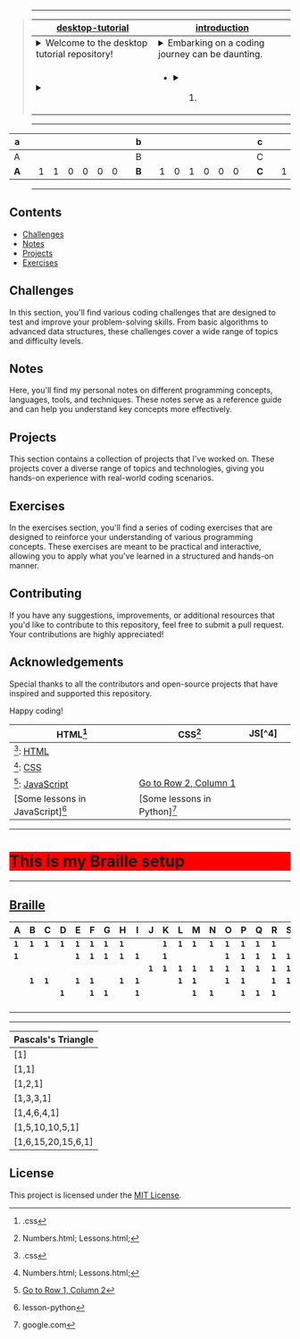 > ---

> |[desktop-tutorial](#desktop-tutorial)|[introduction](#introduction)|
> |-------------------------------------|-----------------------------|
> | <details><summary>Welcome to the desktop tutorial repository!</summary><ul><li>This is a toolkit designed to help you navigate the programming landscape effectively.</li><li>Whether you're a beginner or an experienced coder, you'll find a wealth of resources here to enhance your skills and understanding.</li></ul></details>|<details><summary>Embarking on a coding journey can be daunting.</summary><ul><li>With the right tools and resources, you can navigate the programming landscape with confidence.</li><li>This repository serves as a compilation of essential code, challenges, notes, projects, and exercises that I've assembled throughout my own coding journey.</li></ul><details><summary></summary>I'm sharing it here as a reference for you to use and learn from.</details></details>|
> |<details><summary>|<ul><li><details><summary><ol><li></summary>list-item.</li></ol></details></li></ul></summary></details>|

> ---

a|||||||||b|||||||||c|||||||||
-|-|-|-|-|-|-|-|-|-|-|-|-|-|-|-|-|-|-|-|-|-|-|-|-|-|-|
A| | | | | | | ||B| | | | | | | | |C| | | | | | | | |
**A**||1|1|0|0|0|0||**B**||1|0|1|0|0|0||**C**||1|0|1|0|0|0||

> ---

## Contents

- [Challenges](#challenges)
- [Notes](#notes)
- [Projects](#projects)
- [Exercises](#exercises)

## Challenges

In this section, you'll find various coding challenges that are designed to test and improve your problem-solving skills. From basic algorithms to advanced data structures, these challenges cover a wide range of topics and difficulty levels.

## Notes

Here, you'll find my personal notes on different programming concepts, languages, tools, and techniques. These notes serve as a reference guide and can help you understand key concepts more effectively.

## Projects

This section contains a collection of projects that I've worked on. These projects cover a diverse range of topics and technologies, giving you hands-on experience with real-world coding scenarios.

## Exercises

In the exercises section, you'll find a series of coding exercises that are designed to reinforce your understanding of various programming concepts. These exercises are meant to be practical and interactive, allowing you to apply what you've learned in a structured and hands-on manner.

## Contributing

If you have any suggestions, improvements, or additional resources that you'd like to contribute to this repository, feel free to submit a pull request. Your contributions are highly appreciated!


## Acknowledgements

Special thanks to all the contributors and open-source projects that have inspired and supported this repository.

Happy coding!


|HTML[^2]|CSS[^3]|JS[^4]||
|-|-|-|-|
| [^2]: [HTML](#html) |||||
|[^3]: [CSS](#css) ||||
|[^5]: [JavaScript](#javascript) |[Go to Row 2, Column 1](#row1-col2)||||
|[Some lessons in JavaScript][^6]| [Some lessons in Python][^7]  |<!-- some text to run a camera in python-->||||

[^5]: [Go to Row 1, Column 2](#row1-col2)

---

<h1 style="background-color: red;">This is my Braille setup</h1>

---

## [Braille](#braille) 

A|B|C|D|E|F|G|H|I|J|K|L|M|N|O|P|Q|R|S|T|U|V|W|X|Y|Z
--|--|--|--|--|--|--|--|--|--|--|--|--|--|--|--|--|--|--|--|--|--|--|--|--|--
**`1`**|**`1`**|**`1`**|**`1`**|**`1`**|**`1`**|**`1`**|**`1`**| | |**`1`**|**`1`**|**`1`**|**`1`**|**`1`**|**`1`**|**`1`**|**`1`**| | |**`1`**|**`1`**| |**`1`**|**`1`**|**`1`**|
 |**`1`**| | | |**`1`**|**`1`**|**`1`**|**`1`**|**`1`**| |**`1`**| | | |**`1`**|**`1`**|**`1`**|**`1`**|**`1`**| |**`1`**|**`1`**| | | 
 | | | | | | | | | |**`1`**|**`1`**|**`1`**|**`1`**|**`1`**|**`1`**|**`1`**|**`1`**|**`1`**|**`1`**|**`1`**|**`1`**| |**`1`**|**`1`**|**`1`**
 | |**`1`**|**`1`**| |**`1`**|**`1`**| |**`1`**|**`1`**| | |**`1`**|**`1`**| |**`1`**|**`1`**| |**`1`**|**`1`**| | |**`1`**|**`1`**|**`1`**| 
 | | | |**`1`**| |**`1`**|**`1`**| |**`1`**| | | |**`1`**|**`1`**| |**`1`**|**`1`**|**`1`**| | | |**`1`**| |**`1`**|**`1`**
 | | | | | | | | | | | | | | | | | | | |**`1`**|**`1`**|**`1`**|**`1`**|**`1`**|**`1`**

---

|**Pascals's Triangle**|
|---|
|[1]|
|[1,1]|
|[1,2,1]|
|[1,3,3,1]|
|[1,4,6,4,1]|
|[1,5,10,10,5,1]|
|[1,6,15,20,15,6,1]|

## License

This project is licensed under the [MIT License](LICENSE).


[^1]: .html
[^2]: .css
[^3]: Numbers.html; Lessons.html;
[^5]: Words.html
[^6]: lesson-python
[^7]: google.com
[^8]: https://1drv.ms/t/s!AlQJte9rafrLlFh91k5Tj48C0-N1?e=CtIhdP
